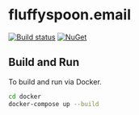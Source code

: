 # __fluffyspoon.email__

[![Build status](https://img.shields.io/azure-devops/build/christopherdemicoli/8c7d1a1e-f368-46cf-bad7-1f2ed587335d/16)](https://img.shields.io/azure-devops/build/christopherdemicoli/8c7d1a1e-f368-46cf-bad7-1f2ed587335d/16) 
[![NuGet](https://img.shields.io/nuget/v/demofluffyspoon.contracts.svg)](https://nuget.org/packages/demofluffyspoon.contracts)

## __Build and Run__

To build and run via Docker.
```sh
cd docker
docker-compose up --build
```